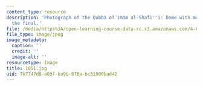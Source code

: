 ```yaml
---
content_type: resource
description: 'Photograph of the Qubba of Imam al-Shafi''i: Dome with model boat at
  the final.'
file: /media/https%3A/open-learning-course-data-rc.s3.amazonaws.com/4-615-the-architecture-of-cairo-spring-2002/7b7747d8a03fba9b876abc31900bad42_1051.jpg
file_type: image/jpeg
image_metadata:
  caption: ''
  credit: ''
  image-alt: ''
resourcetype: Image
title: 1051.jpg
uid: 7b7747d8-a03f-ba9b-876a-bc31900bad42
---
```

